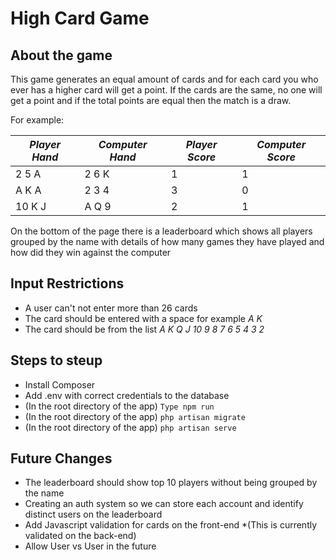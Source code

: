 # High Card Game

## About the game

This game generates an equal amount of cards and for each card you who ever has a higher card will get a point. If the cards are the same, no one will get a point and if the total points are equal then the match is a draw.

For example:

*Player Hand* | *Computer Hand* | *Player Score* | *Computer Score*
-------------------|-------------------|----------|----------
2 5 A | 2 6 K | 1 | 1
A K A | 2 3 4 | 3 | 0
10 K J | A Q 9 | 2 |  1

On the bottom of the page there is a leaderboard which shows all players grouped by the name with details of how many games they have played and how did they win against the computer

## Input Restrictions

* A user can't not enter more than 26 cards
* The card should be entered with a space for example *A K* 
* The card should be from the list *A K Q J 10 9 8 7 6 5 4 3 2*

## Steps to steup

* Install Composer
* Add .env with correct credentials to the database
* (In the root directory of the app) ```Type npm run```
* (In the root directory of the app) ```php artisan migrate```
* (In the root directory of the app) ```php artisan serve```

## Future Changes

* The leaderboard should show top 10 players without being grouped by the name
* Creating an auth system so we can store each account and identify distinct users on the leaderboard
* Add Javascript validation for cards on the front-end *(This is currently validated on the back-end)
* Allow User vs User in the future
